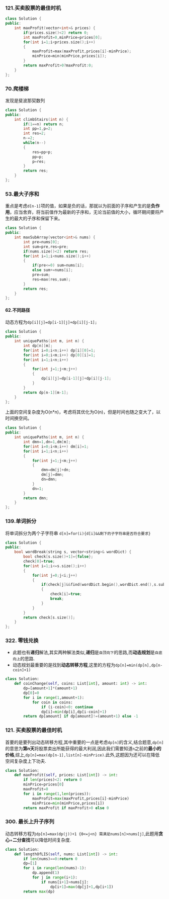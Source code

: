 ### 121.买卖股票的最佳时机
```cpp
class Solution {
public:
    int maxProfit(vector<int>& prices) {
        if(prices.size()<2) return 0;
        int maxProfit=0,minPrice=prices[0];
        for(int i=1;i<prices.size();i++)
        {
            maxProfit=max(maxProfit,prices[i]-minPrice);
            minPrice=min(minPrice,prices[i]);
        }
        return maxProfit>0?maxProfit:0;
    }
};
```
### 70.爬楼梯
发现是斐波那契数列
```cpp
class Solution {
public:
    int climbStairs(int n) {
        if(1==n) return n;
        int pp=1,p=2;
        int res=2;
        n-=2;
        while(n--)
        {
            res=pp+p;
            pp=p;
            p=res;
        }
        return res;
    }
};
```
### 53.最大子序和
重点是考虑`d[n-1]`项的值，如果是负的话，那就以为前面的子序和产生的是**负作用**，应当舍弃，将当前值作为最新的子序和，无论当前值的大小，循环期间要将产生的最大的子序和保留下来。
```cpp
class Solution {
public:
    int maxSubArray(vector<int>& nums) {
        int pre=nums[0];
        int sum=pre,res=pre;
        if(nums.size()<2) return res;
        for(int i=1;i<nums.size();i++)
        {
            if(pre<=0) sum=nums[i];
            else sum+=nums[i];
            pre=sum;
            res=max(res,sum);
        }
        return res;
    }
};
```
####    62.不同路径
动态方程为`dp[i][j]=dp[i-1][j]+dp[i][j-1];`
```cpp
class Solution {
public:
    int uniquePaths(int m, int n) {
        int dp[n][m];
        for(int i=0;i<n;i++) dp[i][0]=1;
        for(int i=0;i<m;i++) dp[0][i]=1;
        for(int i=1;i<n;i++)
        {
            for(int j=1;j<m;j++)
            {
                dp[i][j]=dp[i-1][j]+dp[i][j-1];
            }
        }
        return dp[n-1][m-1];
    }
};
```
上面的空间复杂度为O(n*n)，考虑将其优化为O(n)，但是时间也随之变大了，以时间换空间。
```cpp
class Solution {
public:
    int uniquePaths(int m, int n) {
        int dmn=1,dn=1,dm[m];
        for(int i=0;i<m;i++) dm[i]=1;
        for(int i=1;i<n;i++)
        {
            for(int j=1;j<m;j++)
            {
                dmn=dm[j]+dn;
                dm[j]=dmn;
                dn=dmn;
            }
            dn=1;
        }
        return dmn;
    }
};
```
### 139.单词拆分
将单词拆分为两个子字符串
`d[n]=for(i){d[i]&&剩下的子字符串是否符合要求}`
```cpp
class Solution {
public:
    bool wordBreak(string s, vector<string>& wordDict) {
        bool check[s.size()+1]={false};
        check[0]=true;
        for(int i=1;i<=s.size();i++)
        {
            for(int j=0;j<i;j++)
            {
                if(check[j]&&find(wordDict.begin(),wordDict.end(),s.substr(j,i-j))!=wordDict.end())
                {
                    check[i]=true;
                    break;
                }
            }
        }
        return check[s.size()];
    }
};
```
### 322. 零钱兑换
*   此题也有**递归**解法,其实两种解法类似,**递归**是`自顶向下`的思路,而**动态规划**是`自底向上`的思路.
*   动态规划最重要的是找到**动态转移方程**,这里的方程为`dp[n]=min(dp[n],dp[n-coin]+1)`
```py
class Solution:
    def coinChange(self, coins: List[int], amount: int) -> int:
        dp=[amount+1]*(amount+1)
        dp[0]=0
        for i in range(1,amount+1):
            for coin in coins:
                if (i-coin)<0: continue
                dp[i]=min(dp[i],dp[i-coin]+1)
        return dp[amount] if dp[amount]!=(amount+1) else -1
```
### 121. 买卖股票的最佳时机
首要的是要列出动态转移方程,其中重要的一点是考虑`dp[n]`的含义,结合题意,`dp[n]`的意思为**第n天**将股票卖出所能获得的最大利润,因此我们需要知道`n`之前的**最小的价格**,综上,`dp[n]=max(dp[n-1],list[n]-minPrice)`.此外,这题因为还可以在降低空间复杂度上下功夫.
```py
class Solution:
    def maxProfit(self, prices: List[int]) -> int:
        if len(prices)<2: return 0
        minPrice=prices[0]
        maxProfit=0
        for i in range(1,len(prices)):
            maxProfit=max(maxProfit,prices[i]-minPrice)
            minPrice=min(minPrice,prices[i])
        return maxProfit if maxProfit>0 else 0
```
### 300. 最长上升子序列
动态转移方程为`dp[n]=max(dp(j))+1 {0<=j<n} 需满足nums[n]>nums[j]`,此题用**贪心**+**二分查找**可以降低时间复杂度.
```py
class Solution:
    def lengthOfLIS(self, nums: List[int]) -> int:
        if len(nums)==0:return 0
        dp=[1]
        for i in range(len(nums)-1):
            dp.append(1)
            for j in range(i+1):
                if nums[i+1]>nums[j]:
                    dp[i+1]=max(dp[j]+1,dp[i+1])
        return max(dp)
```
